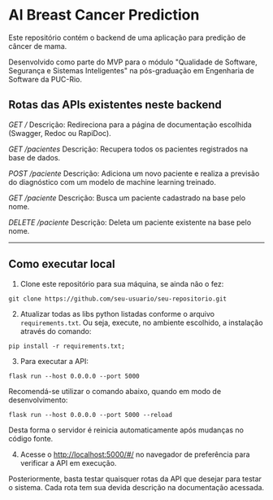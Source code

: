 # AI Breast Cancer Prediction

Este repositório contém o backend de uma aplicação para predição de câncer de mama. 

Desenvolvido como parte do MVP para o módulo "Qualidade de Software, Segurança e Sistemas Inteligentes" na pós-graduação em Engenharia de Software da PUC-Rio.

## Rotas das APIs existentes neste backend
_GET /_
Descrição: Redireciona para a página de documentação escolhida (Swagger, Redoc ou RapiDoc).

_GET /pacientes_
Descrição: Recupera todos os pacientes registrados na base de dados.

_POST /paciente_
Descrição: Adiciona um novo paciente e realiza a previsão do diagnóstico com um modelo de machine learning treinado.

_GET /paciente_
Descrição: Busca um paciente cadastrado na base pelo nome.

_DELETE /paciente_
Descrição: Deleta um paciente existente na base pelo nome.

---
## Como executar local

1. Clone este repositório para sua máquina, se ainda não o fez:
```
git clone https://github.com/seu-usuario/seu-repositorio.git
```

2. Atualizar todas as libs python listadas conforme o arquivo `requirements.txt`. Ou seja, execute, no ambiente escolhido, a instalação através do comando: 
```
pip install -r requirements.txt;
```
3. Para executar a API: 
```
flask run --host 0.0.0.0 --port 5000
```

Recomendá-se utilizar o comando abaixo, quando em modo de desenvolvimento:
```
flask run --host 0.0.0.0 --port 5000 --reload
```
Desta forma o servidor é reinicia automaticamente após mudanças no código fonte.


4. Acesse o [http://localhost:5000/#/](http://localhost:5000/#/) no navegador de preferência para verificar a API em execução.

Posteriormente, basta testar quaisquer rotas da API que desejar para testar o sistema. Cada rota tem sua devida descrição na documentação acessada.
